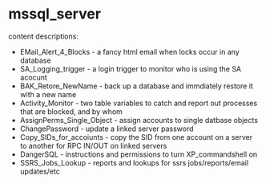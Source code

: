 # mssql_server
content descriptions:

* EMail_Alert_4_Blocks      - a fancy html email when locks occur in any database
* SA_Logging_trigger        - a login trigger to monitor who is using the SA acocunt
* BAK_Retore_NewName        - back up a database and immdiately restore it with a new name
* Activity_Monitor          - two table variables to catch and report out processes that are blocked, and by whom
* AssignPerms_Single_Object - assign accounts to single datbase objects
* ChangePassword            - update a linked server password
* Copy_SIDs_for_accoiunts   - copy the SID from one account on a server to another for RPC IN/OUT on linked servers
* DangerSQL                 - instructions and permissions to turn XP_commandshell on
* SSRS_Jobs_Lookup          - reports and lookups for ssrs jobs/reports/email updates/etc
